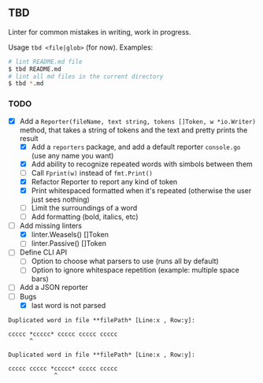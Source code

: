## TBD

Linter for common mistakes in writing, work in progress.

Usage `tbd <file|glob>` (for now). Examples:

```bash
# lint README.md file
$ tbd README.md
# lint all md files in the current directory
$ tbd *.md
```

### TODO

- [x] Add a `Reporter(fileName, text string, tokens []Token, w *io.Writer)` method, that takes a string of tokens and the text and pretty prints the result
  - [x] Add a `reporters` package, and add a default reporter `console.go` (use any name you want)
  - [x] Add ability to recognize repeated words with simbols between them
  - [ ] Call `Fprint(w)` instead of `fmt.Print()`
  - [x] Refactor Reporter to report any kind of token
  - [x] Print whitespaced formatted when it's repeated (otherwise the user just sees nothing)
  - [ ] Limit the surroundings of a word
  - [ ] Add formatting (bold, italics, etc)
- [ ] Add missing linters
  - [x] linter.Weasels() []Token
  - [ ] linter.Passive() []Token
- [ ] Define CLI API
  - [ ] Option to choose what parsers to use (runs all by default)
  - [ ] Option to ignore whitespace repetition (example: multiple space bars)
- [ ] Add a JSON reporter
- [ ] Bugs
  - [x] last word is not parsed

```
Duplicated word in file **filePath* [Line:x , Row:y]:

ccccc *ccccc* ccccc ccccc ccccc
      ^

Duplicated word in file **filePath* [Line:x , Row:y]:

ccccc ccccc *ccccc* ccccc ccccc
             ^
```
